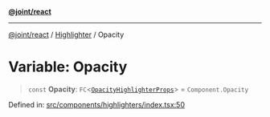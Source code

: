 [**@joint/react**](../../../../README.md)

***

[@joint/react](../../../../README.md) / [Highlighter](../README.md) / Opacity

# Variable: Opacity

> `const` **Opacity**: `FC`\<[`OpacityHighlighterProps`](../../../../interfaces/OpacityHighlighterProps.md)\> = `Component.Opacity`

Defined in: [src/components/highlighters/index.tsx:50](https://github.com/samuelgja/joint/blob/main/packages/joint-react/src/components/highlighters/index.tsx#L50)
